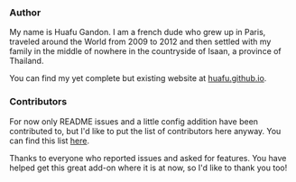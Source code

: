 ### Author

My name is Huafu Gandon. I am a french dude who grew up in Paris, traveled around the World from 2009 to 2012 and then settled with my family in the middle of nowhere in the countryside of Isaan, a province of Thailand.

You can find my yet complete but existing website at [huafu.github.io](http://huafu.github.io).


### Contributors

For now only README issues and a little config addition have been contributed to, but I'd like to put the list of contributors here anyway. You can find this list [here](https://github.com/huafu/ember-google-map/graphs/contributors).

Thanks to everyone who reported issues and asked for features.  You have helped get this great add-on where it is at now, so I'd like to thank you too!
